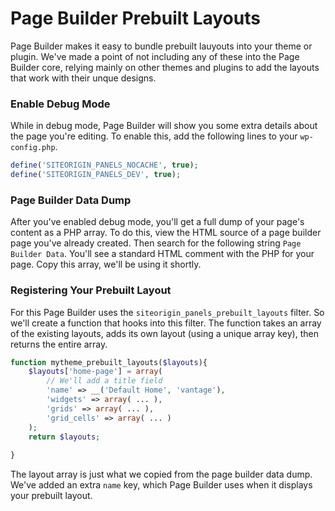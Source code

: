 # Page Builder Prebuilt Layouts

Page Builder makes it easy to bundle prebuilt lauyouts into your theme or plugin. We've made a point of not including any of these into the Page Builder core, relying mainly on other themes and plugins to add the layouts that work with their unque designs.

### Enable Debug Mode

While in debug mode, Page Builder will show you some extra details about the page you're editing. To enable this, add the following lines to your `wp-config.php`.

```php
define('SITEORIGIN_PANELS_NOCACHE', true);
define('SITEORIGIN_PANELS_DEV', true);
```

### Page Builder Data Dump

After you've enabled debug mode, you'll get a full dump of your page's content as a PHP array. To do this, view the HTML source of a page builder page you've already created. Then search for the following string `Page Builder Data`. You'll see a standard HTML comment with the PHP for your page. Copy this array, we'll be using it shortly.

### Registering Your Prebuilt Layout

For this Page Builder uses the `siteorigin_panels_prebuilt_layouts` filter. So we'll create a function that hooks into this filter. The function takes an array of the existing layouts, adds its own layout (using a unique array key), then returns the entire array.

```php
function mytheme_prebuilt_layouts($layouts){
	$layouts['home-page'] = array(
		// We'll add a title field
		'name' => __('Default Home', 'vantage'),
		'widgets' => array( ... ),
		'grids' => array( ... ),
		'grid_cells' => array( ... )
	);
	return $layouts;
	
}
```

The layout array is just what we copied from the page builder data dump. We've added an extra `name` key, which Page Builder uses when it displays your prebuilt layout. 
